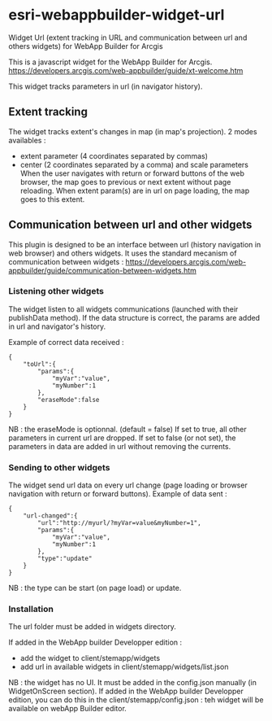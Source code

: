 # esri-webappbuilder-widget-url
Widget Url (extent tracking in URL and communication between url and others widgets) for WebApp Builder for Arcgis

This is a javascript widget for the WebApp Builder for Arcgis.
https://developers.arcgis.com/web-appbuilder/guide/xt-welcome.htm

This widget tracks parameters in url (in navigator history).

## Extent tracking
The widget tracks extent's changes in map (in map's projection). 
2 modes availables :
- extent parameter (4 coordinates separated by commas)
- center (2 coordinates separated by a comma) and scale parameters
When the user navigates with return or forward buttons of the web browser, the map goes to previous or next extent without page reloading.
When extent param(s) are in url on page loading, the map goes to this extent.

## Communication between url and other widgets
This plugin is designed to be an interface between url (history navigation in web browser) and others widgets.
It uses the standard mecanism of communication between widgets :
https://developers.arcgis.com/web-appbuilder/guide/communication-between-widgets.htm

### Listening other widgets
The widget listen to all widgets communications (launched with their publishData method).
If the data structure is correct, the params are added in url and navigator's history.

Example of correct data received :
```
{
    "toUrl":{
        "params":{
            "myVar":"value",
            "myNumber":1        
        },
        "eraseMode":false
    }
}
```
NB : the eraseMode is optionnal. (default = false)
If set to true, all other parameters in current url are dropped.
If set to false (or not set), the parameters in data are added in url without removing the currents.


### Sending to other widgets
The widget send url data on every url change (page loading or browser navigation with return or forward buttons).
Example of data sent :
```
{
    "url-changed":{
        "url":"http://myurl/?myVar=value&myNumber=1",
        "params":{
            "myVar":"value",
            "myNumber":1        
        },
        "type":"update"
    }
}
```
NB : the type can be start (on page load) or update.


### Installation
The url folder must be added in widgets directory.

If added in the WebApp builder Developper edition :
- add the widget to client/stemapp/widgets
- add url in available widgets in client/stemapp/widgets/list.json


NB : the widget has no UI. It must be added in the config.json manually (in WidgetOnScreen section).
If added in the WebApp builder Developper edition, you can do this in the client/stemapp/config.json : teh widget will be available on webApp Builder editor.